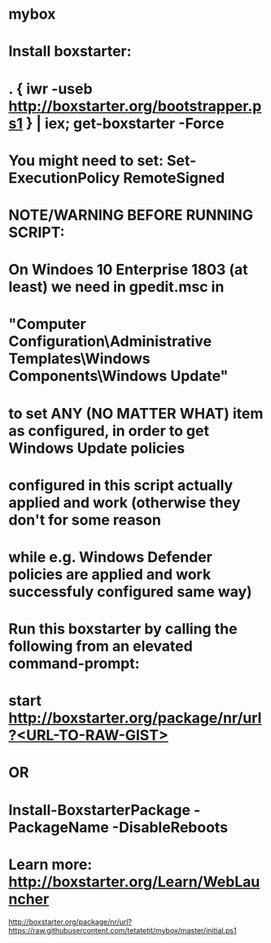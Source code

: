 # mybox

# Install boxstarter:
# 	. { iwr -useb http://boxstarter.org/bootstrapper.ps1 } | iex; get-boxstarter -Force
#
# You might need to set: Set-ExecutionPolicy RemoteSigned
#
# NOTE/WARNING BEFORE RUNNING SCRIPT:
# On Windoes 10 Enterprise 1803 (at least) we need in gpedit.msc in 
# "Computer Configuration\Administrative Templates\Windows Components\Windows Update"
# to set ANY (NO MATTER WHAT) item as configured, in order to get Windows Update policies
# configured in this script actually applied and work (otherwise they don't for some reason
# while e.g. Windows Defender policies are applied and work successfuly configured same way)
#
# Run this boxstarter by calling the following from an **elevated** command-prompt:
# 	start http://boxstarter.org/package/nr/url?<URL-TO-RAW-GIST>
# OR
# 	Install-BoxstarterPackage -PackageName <URL-TO-RAW-GIST> -DisableReboots
#
# Learn more: http://boxstarter.org/Learn/WebLauncher

http://boxstarter.org/package/nr/url?https://raw.githubusercontent.com/tetatetit/mybox/master/initial.ps1
